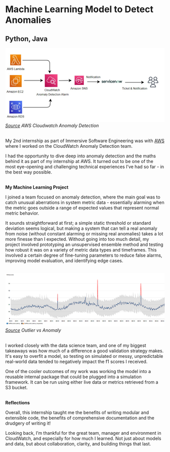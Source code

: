 # Machine Learning Model to Detect Anomalies

## Python, Java
![Diagram](images/blogs/awsInternshipBlog/cloudwatchExample.jpg)
_[Source](https://aws.amazon.com/blogs/apn/simplify-workload-monitoring-using-amazon-cloudwatch-anomaly-detection/) AWS Cloudwatch Anomaly Detection_ <br><br>

My 2nd internship as part of Immersive Software Engineering was with [AWS](https://www.aws.amazon.com) where I worked on the CloudWatch Anomaly Detection team.

I had the opportunity to dive deep into anomaly detection and the maths behind it as part of my internship at AWS. It turned out to be one of the most eye-opening and challenging technical experiences I’ve had so far - in the best way possible.<br><br>

**My Machine Learning Project**

I joined a team focused on anomaly detection, where the main goal was to catch unusual aberrations in system metric data - essentially alarming when the metric goes outside a range of expected values that represent normal metric behavior.

It sounds straightforward at first; a simple static threshold or standard deviation seems logical, but making a system that can tell a real anomaly from noise (without constant alarming or missing real anomalies) takes a lot more finesse than I expected.
Without going into too much detail, my project involved prototyping an unsupervised ensemble method and testing how robust it was on a variety of metric data types and timeframes. This involved a certain degree of fine-tuning parameters to reduce false alarms, improving model evaluation, and identifying edge cases.<br><br>

![Diagram](images/blogs/awsInternshipBlog/awsWebsiteExample.png)
_[Source](https://docs.aws.amazon.com/AmazonCloudWatch/latest/monitoring/CloudWatch_Anomaly_Detection.html) Outlier vs Anomaly_ <br><br>



I worked closely with the data science team, and one of my biggest takeaways was how much of a difference a good validation strategy makes. It's easy to overfit a model, so testing on simulated or messy, unpredictable real-world data tended to negatively impact the f1 scores I received.

One of the cooler outcomes of my work was working the model into a reusable internal package that could be plugged into a simulation framework. It can be run using either live data or metrics retrieved from a S3 bucket.<br><br>

**Reflections**

Overall, this internship taught me the benefits of writing modular and extensible code, the benefits of comprehensive documentation and the drudgery of writing it!

Looking back, I’m thankful for the great team, manager and environment in CloudWatch, and especially for how much I learned. Not just about models and data, but about collaboration, clarity, and building things that last.
